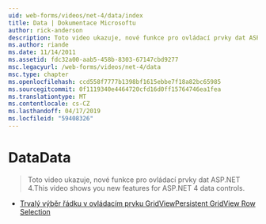 ```yaml
---
uid: web-forms/videos/net-4/data/index
title: Data | Dokumentace Microsoftu
author: rick-anderson
description: Toto video ukazuje, nové funkce pro ovládací prvky dat ASP.NET 4.
ms.author: riande
ms.date: 11/14/2011
ms.assetid: fdc32a00-aab5-458b-8303-67147cbd9277
msc.legacyurl: /web-forms/videos/net-4/data
msc.type: chapter
ms.openlocfilehash: ccd558f7777b1398bf1615ebbe7f18a82bc65985
ms.sourcegitcommit: 0f1119340e4464720cfd16d0ff15764746ea1fea
ms.translationtype: MT
ms.contentlocale: cs-CZ
ms.lasthandoff: 04/17/2019
ms.locfileid: "59408326"
---
```

# <a name="data"></a><span data-ttu-id="2a8e5-103">Data</span><span class="sxs-lookup"><span data-stu-id="2a8e5-103">Data</span></span>

> <span data-ttu-id="2a8e5-104">Toto video ukazuje, nové funkce pro ovládací prvky dat ASP.NET 4.</span><span class="sxs-lookup"><span data-stu-id="2a8e5-104">This video shows you new features for ASP.NET 4 data controls.</span></span>


- [<span data-ttu-id="2a8e5-105">Trvalý výběr řádku v ovládacím prvku GridView</span><span class="sxs-lookup"><span data-stu-id="2a8e5-105">Persistent GridView Row Selection</span></span>](aspnet-4-quick-hit-persistent-gridview-row-selection.md)
